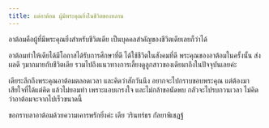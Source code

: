 ```yaml
---
title: แด่อาต้อม ผู้มีพระคุณยิ่งในชีวิตของหลาน
---
```



อาต้อมคือผู้ที่มีพระคุณยิ่งสำหรับชีวิตเดีย เป็นบุคคลสำคัญของชีวิตเดียเลยก็ว่าได้

อาต้อมทำให้เดียได้มีโอกาสได้รับการศึกษาที่ดี ได้ใช้ชีวิตในสังคมที่ดี พระคุณของอาต้อมในครั้งนั้น ส่งผลดี ๆมากมายกับชีวิตเดีย รวมไปถึงแนวทางการเลี้ยงดูลูกสาวของเดียมาถึงในปัจจุบันเลยค่ะ

เดียระลึกถึงพระคุณอาต้อมตลอดเวลา และคิดว่าสักวันนึง อยากจะไปกราบขอบพระคุณ แต่ต้องมาเสียใจที่ได้แต่คิด แล้วไม่ยอมทำ เพราะแอบเกรงใจ และไม่กล้าขอนัดพบ กลัวจะไปรบกวนเวลา ไม่คิดว่าอาต้อมจะจากไปเร็วขนาดนี้

ขอกราบลาอาต้อมด้วยความเคารพรักยิ่งค่ะ
เดีย วรินทร์ธร กัลยาพิเชฏฐ์

